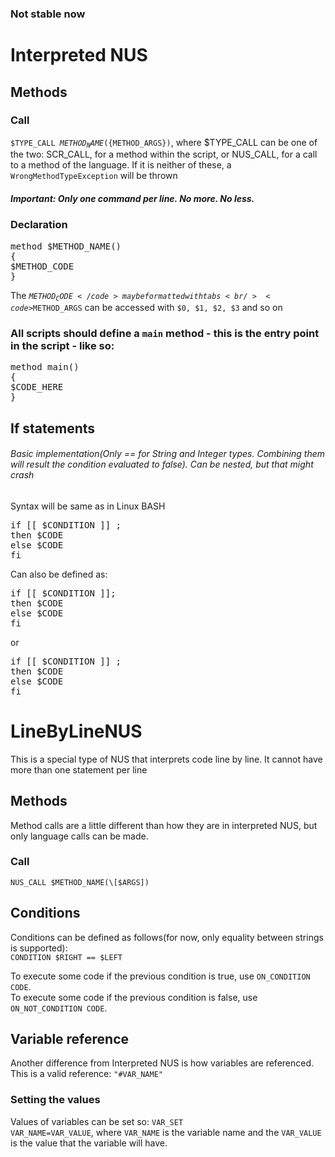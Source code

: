 ### Not stable now
# Interpreted NUS
## Methods
### Call
<code>$TYPE_CALL ${METHOD_NAME}(${METHOD_ARGS})</code>, where $TYPE_CALL can be one of the two: SCR_CALL,
for a method within the script, or NUS_CALL, for a call to a method of the language. If it is neither of these,
a <code>WrongMethodTypeException</code> will be thrown
##### Important: Only one command per line. No more. No less.
### Declaration
<pre>method $METHOD_NAME()
{
$METHOD_CODE
}</pre>
The <code>$METHOD_CODE</code> may be formatted with tabs<br />
<code>$METHOD_ARGS</code> can be accessed with <code>$0, $1, $2, $3</code> and so on

### All scripts should define a <code>main</code> method - this is the entry point in the script - like so:
<pre>method main()
{
$CODE_HERE
}</pre>

## If statements
###### Basic implementation(Only == for String and Integer types. Combining them will result the condition evaluated to false). Can be nested, but that might crash
Syntax will be same as in Linux BASH<br />
<pre>if [[ $CONDITION ]] ; 
then $CODE
else $CODE
fi</pre>
Can also be defined as:
<pre>if [[ $CONDITION ]];
then $CODE
else $CODE
fi</pre>
or
<pre>if [[ $CONDITION ]] ;
then $CODE
else $CODE
fi</pre>

# LineByLineNUS
This is a special type of NUS that interprets code line by line.
It cannot have more than one statement per line
## Methods
Method calls are a little different than how they are in interpreted NUS, but only language calls can be made.
### Call
<code>NUS_CALL $METHOD_NAME(\[$ARGS])</code>

## Conditions
Conditions can be defined as follows(for now, only equality between strings is supported):<br>
<code>CONDITION $RIGHT == $LEFT</code>

To execute some code if the previous condition is true, use <code>ON_CONDITION CODE</code>.<br>
To execute some code if the previous condition is false, use <code>ON_NOT_CONDITION CODE</code>.

## Variable reference
Another difference from Interpreted NUS is how variables are referenced.<br>
This is a valid reference: <code>"#VAR_NAME"</code>

### Setting the values
Values of variables can be set so:
<code>VAR_SET VAR_NAME=VAR_VALUE</code>, where <code>VAR_NAME</code> is the variable name and the <code>VAR_VALUE</code> is the value that the variable will have.